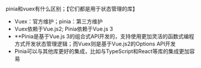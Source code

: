 pinia和vuex有什么区别；【它们都是用于状态管理的库】
- Vuex：官方维护；pinia：第三方维护
- Vuex依赖于Vue.js2; Pinia依赖于Vue.js 3
- **Pinia是基于Vue.js 3的组合式API开发的，支持使用更加灵活的函数式编程方式开发状态管理逻辑；而Vuex则是基于Vue.js2的Options API开发
- Pinia可以与其他库更好的集成，比如与TypeScript和React等库的集成更加容易
